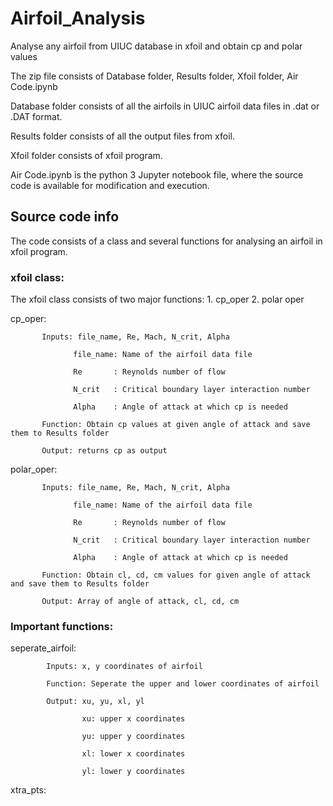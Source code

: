 # Airfoil_Analysis
Analyse any airfoil from UIUC database in xfoil and obtain cp and polar values

The zip file consists of Database folder, Results folder, Xfoil folder, Air Code.ipynb

Database folder consists of all the airfoils in UIUC airfoil data files in .dat or .DAT format.

Results folder consists of all the output files from xfoil.

Xfoil folder consists of xfoil program.

Air Code.ipynb is the python 3 Jupyter notebook file, where the source code is available for modification and execution.

## Source code info

The code consists of a class and several functions for analysing an airfoil in xfoil program.

### xfoil class: 
The xfoil class consists of two major functions: 1. cp_oper 2. polar oper

cp_oper: 

           Inputs: file_name, Re, Mach, N_crit, Alpha
           
                  file_name: Name of the airfoil data file
                  
                  Re       : Reynolds number of flow
                  
                  N_crit   : Critical boundary layer interaction number
                  
                  Alpha    : Angle of attack at which cp is needed
                  
           Function: Obtain cp values at given angle of attack and save them to Results folder
           
           Output: returns cp as output
        
polar_oper: 

           Inputs: file_name, Re, Mach, N_crit, Alpha
           
                  file_name: Name of the airfoil data file
                  
                  Re       : Reynolds number of flow
                  
                  N_crit   : Critical boundary layer interaction number
                  
                  Alpha    : Angle of attack at which cp is needed
                  
           Function: Obtain cl, cd, cm values for given angle of attack and save them to Results folder
           
           Output: Array of angle of attack, cl, cd, cm

### Important functions:
seperate_airfoil:

            Inputs: x, y coordinates of airfoil
            
            Function: Seperate the upper and lower coordinates of airfoil
            
            Output: xu, yu, xl, yl
            
                    xu: upper x coordinates
                    
                    yu: upper y coordinates
                    
                    xl: lower x coordinates
                    
                    yl: lower y coordinates
                 
                  
xtra_pts:
